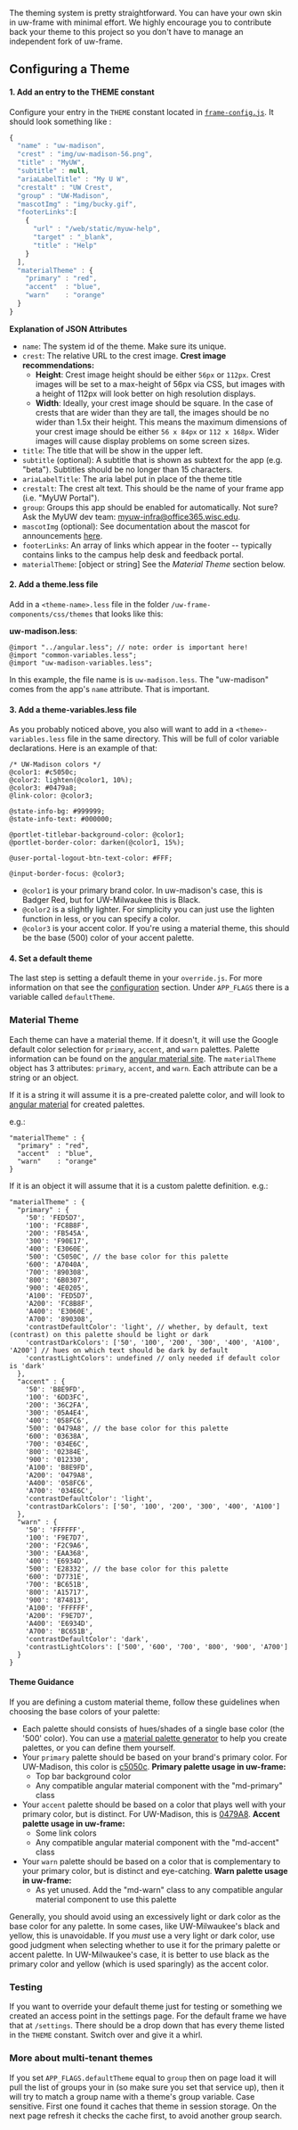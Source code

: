 The theming system is pretty straightforward. You can have your own skin in uw-frame with minimal effort. We highly
encourage you to contribute back your theme to this project so you don't have to manage an independent fork of uw-frame.

## Configuring a Theme

#### 1. Add an entry to the THEME constant

Configure your entry in the `THEME` constant located in [`frame-config.js`](https://github.com/UW-Madison-DoIT/uw-frame/blob/master/uw-frame-components/js/frame-config.js).
It should look something like :

  ```javascript
  {
    "name" : "uw-madison",
    "crest" : "img/uw-madison-56.png",
    "title" : "MyUW",
    "subtitle" : null,
    "ariaLabelTitle" : "My U W",
    "crestalt" : "UW Crest",
    "group" : "UW-Madison",
    "mascotImg" : "img/bucky.gif",
    "footerLinks":[
      {
        "url" : "/web/static/myuw-help",
        "target" : "_blank",
        "title" : "Help"
      }
    ],
    "materialTheme" : {
      "primary" : "red",
      "accent"  : "blue",
      "warn"    : "orange"
    }
  }
  ```
**Explanation of JSON Attributes**

+ `name`: The system id of the theme. Make sure its unique.
+ `crest`: The relative URL to the crest image. **Crest image recommendations:**
    - **Height**: Crest image height should be either `56px` or `112px`. Crest images will be set to a max-height of 56px via CSS, but
      images with a height of 112px will look better on high resolution displays.
    - **Width**: Ideally, your crest image should be square. In the case of crests that are wider than they are tall, the images
      should be no wider than 1.5x their height. This means the maximum dimensions of your crest image should be either `56 x 84px` or `112 x 168px`.
      Wider images will cause display problems on some screen sizes.
+ `title`: The title that will be show in the upper left.
+ `subtitle` (optional): A subtitle that is shown as subtext for the app (e.g. "beta"). Subtitles should be no longer than 15 characters.
+ `ariaLabelTitle`: The aria label put in place of the theme title
+ `crestalt`: The crest alt text. This should be the name of your frame app (i.e. "MyUW Portal").
+ `group`: Groups this app should be enabled for automatically. Not sure? Ask the MyUW dev team: <myuw-infra@office365.wisc.edu>.
+ `mascotImg` (optional): See documentation about the mascot for announcements [here](announcements.md).
+ `footerLinks`: An array of links which appear in the footer -- typically contains links to the campus help desk and feedback portal.
+ `materialTheme`: [object or string] See the *Material Theme* section below.


#### 2. Add a theme.less file

Add in a `<theme-name>.less` file in the folder `/uw-frame-components/css/themes` that looks like this:

**uw-madison.less**:
  ```less
  @import "../angular.less"; // note: order is important here!
  @import "common-variables.less";
  @import "uw-madison-variables.less";
  ```

In this example, the file name is is `uw-madison.less`. The "uw-madison" comes from the app's `name` attribute. That is important.


#### 3. Add a theme-variables.less file

As you probably noticed above, you also will want to add in a `<theme>-variables.less` file in the same directory. This
will be full of color variable declarations. Here is an example of that:

  ```
  /* UW-Madison colors */
  @color1: #c5050c;
  @color2: lighten(@color1, 10%);
  @color3: #0479a8;
  @link-color: @color3;

  @state-info-bg: #999999;
  @state-info-text: #000000;

  @portlet-titlebar-background-color: @color1;
  @portlet-border-color: darken(@color1, 15%);

  @user-portal-logout-btn-text-color: #FFF;

  @input-border-focus: @color3;
  ```

  - `@color1` is your primary brand color. In uw-madison's case, this is Badger Red, but for UW-Milwaukee this is Black.
  - `@color2` is a slightly lighter. For simplicity you can just use the lighten function in less, or you can specify a color.
  - `@color3` is your accent color. If you're using a material theme, this should be the base (500) color of your accent palette.

#### 4. Set a default theme

The last step is setting a default theme in your `override.js`. For more information on that see the [configuration](configuration.md)
section. Under `APP_FLAGS` there is a variable called `defaultTheme`.

### Material Theme

Each theme can have a material theme. If it doesn't, it will use the Google default color selection for `primary`, `accent`, and `warn` palettes.
Palette information can be found on the [angular material site](https://material.angularjs.org/latest/Theming/01_introduction).
The `materialTheme` object has 3 attributes: `primary`, `accent`, and `warn`. Each attribute can be a string or an object.

If it is a string it will assume it is a pre-created palette color, and will look to [angular material](https://material.angularjs.org/latest/Theming/01_introduction)
for created palettes.

e.g.:

```
"materialTheme" : {
  "primary" : "red",
  "accent"  : "blue",
  "warn"    : "orange"
}
```

If it is an object it will assume that it is a custom palette definition. e.g.:

```
"materialTheme" : {
  "primary" : {
    '50': 'FED5D7',
    '100': 'FC8B8F',
    '200': 'FB545A',
    '300': 'F90E17',
    '400': 'E3060E',
    '500': 'C5050C', // the base color for this palette
    '600': 'A7040A',
    '700': '890308',
    '800': '6B0307',
    '900': '4E0205',
    'A100': 'FED5D7',
    'A200': 'FC8B8F',
    'A400': 'E3060E',
    'A700': '890308',
    'contrastDefaultColor': 'light', // whether, by default, text (contrast) on this palette should be light or dark
    'contrastDarkColors': ['50', '100', '200', '300', '400', 'A100', 'A200'] // hues on which text should be dark by default
    'contrastLightColors': undefined // only needed if default color is 'dark'
  },
  "accent" : {
    '50': 'B8E9FD',
    '100': '6DD3FC',
    '200': '36C2FA',
    '300': '05A4E4',
    '400': '058FC6',
    '500': '0479A8', // the base color for this palette
    '600': '03638A',
    '700': '034E6C',
    '800': '02384E',
    '900': '012330',
    'A100': 'B8E9FD',
    'A200': '0479A8',
    'A400': '058FC6',
    'A700': '034E6C',
    'contrastDefaultColor': 'light',
    'contrastDarkColors': ['50', '100', '200', '300', '400', 'A100']
  },
  "warn" : {
    '50': 'FFFFFF',
    '100': 'F9E7D7',
    '200': 'F2C9A6',
    '300': 'EAA368',
    '400': 'E6934D',
    '500': 'E28332', // the base color for this palette
    '600': 'D7731E',
    '700': 'BC651B',
    '800': 'A15717',
    '900': '874813',
    'A100': 'FFFFFF',
    'A200': 'F9E7D7',
    'A400': 'E6934D',
    'A700': 'BC651B',
    'contrastDefaultColor': 'dark',
    'contrastLightColors': ['500', '600', '700', '800', '900', 'A700']
  }
}
```

#### Theme Guidance

If you are defining a custom material theme, follow these guidelines when choosing the base colors of your palette:

+ Each palette should consists of hues/shades of a single base color (the '500' color). You can use a [material palette generator](https://angular-md-color.com/#/)
 to help you create palettes, or you can define them yourself.
+ Your `primary` palette should be based on your brand's primary color. For UW-Madison, this color is [c5050c](http://www.color-hex.com/color/c5050c).
	**Primary palette usage in uw-frame:**
    - Top bar background color
    - Any compatible angular material component with the "md-primary" class
+ Your `accent` palette should be based on a color that plays well with your primary color, but is distinct. For UW-Madison, this is [0479A8](http://www.color-hex.com/color/0479a8).
	**Accent palette usage in uw-frame:**
    - Some link colors
    - Any compatible angular material component with the "md-accent" class
+ Your `warn` palette should be based on a color that is complementary to your primary color, but is distinct and eye-catching.
	**Warn palette usage in uw-frame:**
    - As yet unused. Add the "md-warn" class to any compatible angular material component to use this palette

Generally, you should avoid using an excessively light or dark color as the base color for any palette. In some cases, like UW-Milwaukee's black and yellow, this is unavoidable. If you *must* use a
very light or dark color, use good judgment when selecting whether to use it for the primary palette or accent palette. In UW-Milwaukee's case, it is better to use black as the
primary color and yellow (which is used sparingly) as the accent color.

### Testing

If you want to override your default theme just for testing or something we created an access point in the settings page.
For the default frame we have that at `/settings`. There should be a drop down that has every theme listed in the `THEME`
constant. Switch over and give it a whirl.

### More about multi-tenant themes
If you set `APP_FLAGS.defaultTheme` equal to `group` then on page load it will pull the list of groups your in (so make
sure you set that service up), then it will try to match a group name with a theme's group variable. Case sensitive. First
one found it caches that theme in session storage. On the next page refresh it checks the cache first, to avoid another group search.
